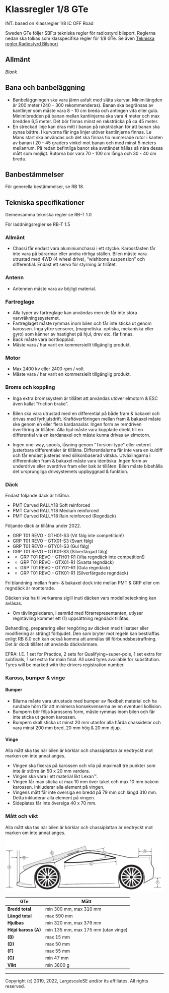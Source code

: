 
# Klassregler 1/8 GTe
INT: based on Klassregler 1/8 IC OFF Road

Sweden GTe följer SBF:s tekniska regler för radiostyrd bilsport. Reglerna nedan ska
tolkas som klasspecifika regler för 1/8 GTe. Se även [Tekniska regler Radiostyrd Bilsport](https://www.sbf.se/Regler/Radiostyrdbilsport/)

## Allmänt
*Blank*
## Bana och banbeläggning
- Banbeläggningen ska vara jämn asfalt med släta skarvar. Minimilängden är 200 meter (240 – 300 rekommenderas). Banan ska begränsas av kantlinjer som måste vara 8 - 10 cm breda och antingen vita eller gula. Minimibredden på banan mellan kantlinjerna ska vara 4 meter och max bredden 6,5 meter. Det bör finnas minst en raksträcka på ca 45 meter. 
- En streckad linje kan dras mitt i banan på raksträckan för att banan ska synas bättre. I kurvorna får inga linjer utöver kantlinjerna finnas. Le Mans start ska användas och det ska finnas tio numrerade rutor i kanten av banan i 20 - 45 graders vinkel mot banan och med minst 5 meters mellanrum. På redan befintliga banor ska avståndet hållas så nära dessa mått som möjligt. Rutorna bör vara 70 - 100 cm långa och 30 - 40 cm breda. 

## Banbestämmelser
För generella bestämmelser, se RB 18.

## Tekniska specifikationer
Gemensamma tekniska regler se RB-T 1.0

För laddningsregler se RB-T 1.5

### Allmänt
- Chassi får endast vara aluminiumchassi i ett stycke. Karossfästen får inte vara på bärarmar eller andra rörliga ställen. Bilen måste vara utrustad med 4WD (4 wheel drive), “wishbone suspension” och differential. Endast ett servo för styrning är tillåtet.
### Antenn
- Antennen måste vara av böjligt material.
### Fartreglage
- Alla typer av fartreglage kan användas men de får inte störa varvräkningssystemet.
- Fartreglaget måste rymmas inom bilen och får inte sticka ut genom karossen. Inga yttre
sensorer, (magnetiska. optiska, mekaniska eller gyro) som känner av hastighet på hjul, drev
etc. får finnas.
- Back måste vara bortkopplad.
- Måste vara / har varit en kommersiellt tillgänglig produkt.
### Motor
- Max 2400 kv eller 2400 rpm / volt
- Måste vara / har varit en kommersiellt tillgänglig produkt.
### Broms och koppling
- Inga extra bromssystem är tillåtet att användas utöver elmotorn & ESC även kallat “friction brake”.

- Bilen ska vara utrustad med en differential på både fram & bakaxel och drivas med fyrhjulsdrift. Kraftöverföringen mellan fram & bakaxel måste ske genom en eller flera kardanaxlar. Ingen form av remdriven överföring är tillåten. Alla hjul måste vara kopplade direkt till en differential via en kardanaxel och måste kunna drivas av elmotorn.

- Ingen one-way, spools, låsning genom "Torsion-type" eller externt justerbara differentialer är tillåtna. Differentialerna får inte vara en kuldiff och får endast justeras med silikonbaserad vätska. Utväxlingarna i differentialen fram & bakaxel måste vara identiska. Ingen form av underdrive eller overdrive fram eller bak är tillåten. Bilen måste bibehålla det ursprungliga drivsystemets uppbyggnad & funktion.

### Däck
Endast följande däck är tillåtna.
- PMT Carved RALLY18 Soft reinforced
- PMT Carved RALLY18 Medium reinforced
- PMT Carved RALLY18 Rain reinforced (Regndäck)

Följande däck är tillåtna under 2022.
- GRP T01 REVO - GTH01-S3 (Vit fälg inte competition!)
- GRP T01 REVO – GTX01-S3 (Svart fälg)
- GRP T01 REVO – GTY01-S3 (Gul fälg)
- GRP T01 REVO – GTK01-S3 (Silverfärgad fälg)
- * GRP T01 REVO - GTH01-R1 (Vita regndäck inte competition!)
- * GRP T01 REVO - GTX01-R1 (Svarta regndäck)
- * GRP T01 REVO - GTY01-R1 (Gula regndäck)
- * GRP T01 REVO - GTK01-R1 (Silverfärgade regndäck)

Fri blandning mellan fram- & bakaxel dock inte mellan PMT & GRP eller om regndäck är monterade.

Däcken ska ha tillverkarens sigill inuti däcken vars modellbeteckning kan avläsas.

* Om tävlingsledaren, i samråd med förarrepresentanten, utlyser regntävling kommer ett (1) uppsättning regndäck tillåtas.

Behandling, preparering eller rengöring av däcken med tillsatser eller modifiering är strängt förbjudet. Den som bryter mot regeln kan bestraffas enligt RB 8.0 och kan också komma att anmälas
till förbundsbestraffning. Det är dock tillåtet att använda däckvärmare.

EFRA:
I.E. 1 set for Practice, 2 sets for Qualifying+super-pole, 1 set extra for subfinals, 1 set
extra for main final. All used tyres available for substitution. Tyres will be marked
with the drivers registration number.

### Kaross, bumper & vinge

#### Bumper
- Bilarna måste vara utrustade med bumper av flexibelt material och ha rundade hörn för att minimera konsekvenserna av en eventuell kollision.
- Bumpern bör följa karossens form, måste rymmas inom bilen och får inte sticka ut genom karossen.
- Bumpern skall sticka ut minst 20 mm utanför alla hårda chassidelar och vara minst 200 mm bred, 20 mm hög & 20 mm djup.

#### Vinge
Alla mått ska tas när bilen är körklar och chassiplattan är nedtryckt mot marken om inte annat anges.

- Vingen ska fixeras på karossen och vila på maximalt tre punkter som inte är större än 50 x 20 mm vardera.
- Vingen ska vara i ett material likt Lexan™.
- Vingen får max sticka ut max 10 mm över taket och max 10 mm bakom karossen. Inkluderar alla element på vingen.
- Vingens mått får inte översiga en bredd på 79 mm och längd 310 mm. Detta inkluderar alla element på vingen.
- Sideplates får inte översiga 40 x 70 mm.
### Mått och vikt
Alla mått ska tas när bilen är körklar och chassiplattan är nedtryckt mot marken om inte annat anges.

![alt text](img/car.jpg)

| GTe                 | Mått                                                                                   |
|---------------------|----------------------------------------------------------------------------------------|
| **Bredd total** | min 300 mm, max 310 mm |
| **Längd total** | max 590 mm |
| **Hjulbas** | min 320 mm, max 379 mm |
| **Höjd kaross (A)**  | min 135 mm, max 175 mm (utan vinge) |
| **(B)** | max 15 mm |
| **(D)** | max 50 mm |
| **(F)** | max 55 mm |
| **(G)** | min 47 mm |
| **Vikt** | min 3800 g |
---
Copyright (c) 2019, 2022, LargescaleSE and/or its affiliates. All rights reserved.
